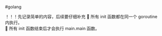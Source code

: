 #golang

！！！先记录简单的内容，后续要仔细补充
    所有 init 函数都在同一个 goroutine 内执行。  
 所有 init 函数结束后才会执行 main.main 函数。




